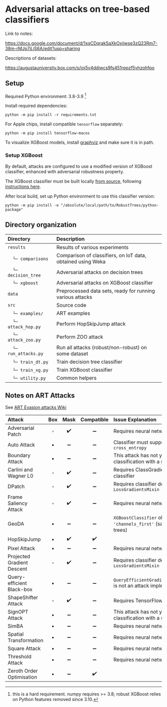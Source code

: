 # Adversarial attacks on tree-based classifiers

Link to notes:

<https://docs.google.com/document/d/1xqCDqrakSaXkOxijwse3zQ23Rm7-38m-rMJp7iLjS6A/edit?usp=sharing>

Descriptions of datasets:

<https://augustauniversity.box.com/s/ioj5v4ddiwcs9fs451rppzf5vhzohfpo>

## Setup

Required Python environment: 3.8-3.9 [^1]

[^1]: this is a hard requirement. numpy requires >= 3.8; robust XGBoost relies on Python features removed since 3.10.

Install required dependencies:

```
python -m pip install -r requirements.txt
```

For Apple chips, install compatible `tensorflow` separately:

```
python -m pip install tensorflow-macos
```

To visualize XGBoost models, install [graphviz](https://graphviz.org/) and make sure it is in path.

### Setup XGBoost

By default, attacks are configured to use a modified version of XGBoost classifier,
enhanced with adversarial robustness property.

The XGBoost classifier must be built locally [from source](https://github.com/chenhongge/RobustTrees), 
following [instructions here](https://github.com/chenhongge/RobustTrees/tree/master/python-package#from-source).

After local build, set up Python environment to use this classifier version:

```
python -m pip install -e "/absolute/local/path/to/RobustTrees/python-package"
```

## Directory organization

| Directory            | Description                                                 |
|:---------------------|:------------------------------------------------------------|
| `results`            | Results of various experiments                              |
| 　`└─ comparisons`    | Comparison of classifiers, on IoT data, obtained using Weka |
| 　`└─ decision_tree`  | Adversarial attacks on decision trees                       |
| 　`└─ xgboost`        | Adversarial attacks on XGBoost classifier                   |
| `data`               | Preprocessed data sets, ready for running various attacks   |
| `src`                | Source code                                                 |
| 　`└─ examples/`      | ART examples                                                |
| 　`└─ attack_hop.py`  | Perform HopSkipJump attack                                  |
| 　`└─ attack_zoo.py`  | Perform ZOO attack                                          |
| 　`└─ run_attacks.py` | Run all attacks (robust/non-robust) on some dataset         |
| 　`└─ train_dt.py`    | Train decision tree classifier                              |
| 　`└─ train_xg.py`    | Train XGBoost classifier                                    |
| 　`└─ utility.py`     | Common helpers                                              |

## Notes on ART Attacks

See [ART Evasion attacks Wiki](https://github.com/Trusted-AI/adversarial-robustness-toolbox/wiki/ART-Attacks#1-evasion-attacks)

| Attack                     | Box | Mask | Compatible | Issue Explanation                                                                              |
|:---------------------------|:---:|:----:|:----------:|:-----------------------------------------------------------------------------------------------|
| Adversarial Patch          | ▫️  |  ✔️  |     ➖      | Requires neural network classifier                                                             |
| Auto Attack                | ▪️  |  ➖   |     ➖      | Classifier must support loss type `cross_entropy`                                              |
| Boundary Attack            | ▪️  |  ➖   |     ➖      | This attack has not yet been tested for binary classification with a single output classifier  |
| Carlini and Wagner L0      | ▫️  |  ✔️  |     ➖      | Requires ClassGradientsMixin based classifier                                                  |
| DPatch                     | ▫️  |  ✔️  |     ➖      | Requires classifier derived from `LossGradientsMixin`                                          |
| Frame Saliency Attack      | ▫️  |  ✔️  |     ➖      | Requires neural network classifier                                                             | 
| GeoDA                      | ▪️  |  ➖   |     ➖      | `XGBoostClassifier` object has no attribute `'channels_first'` (same error for decision trees) |
| HopSkipJump                | ▪️  |  ✔️  |     ✔️     |                                                                                                |
| Pixel Attack               | ▪️  |  ➖   |     ➖      | Requires neural network classifier                                                             |
| Projected Gradient Descent | ▫️  |  ✔️  |     ➖      | Requires classifier derived from `LossGradientsMixin`                                          |
| Query-efficient Black-box  | ▪️  |  ➖   |     ➖      | `QueryEfficientGradientEstimationClassifier` is not an attack implementation                   |
| ShapeShifter Attack        | ▫️  |  ✔️  |     ➖      | Requires TensorFlowFasterRCNN classifier                                                       |
| SignOPT Attack             | ▪️  |  ➖   |     ➖      | This attack has not yet been tested for binary classification with a single output classifier  |
| SimBA                      | ▪️  |  ➖   |     ➖      | Requires neural network classifier                                                             |
| Spatial Transformation     | ▪️  |  ➖   |     ➖      | Requires neural network classifier                                                             |
| Square Attack              | ▪️  |  ➖   |     ➖      | Requires neural network classifier                                                             |
| Threshold Attack           | ▪️  |  ➖   |     ➖      | Requires neural network classifier                                                             |
| Zeroth Order Optimisation  | ▪️  |  ➖️  |     ✔️     |                                                                                                |
